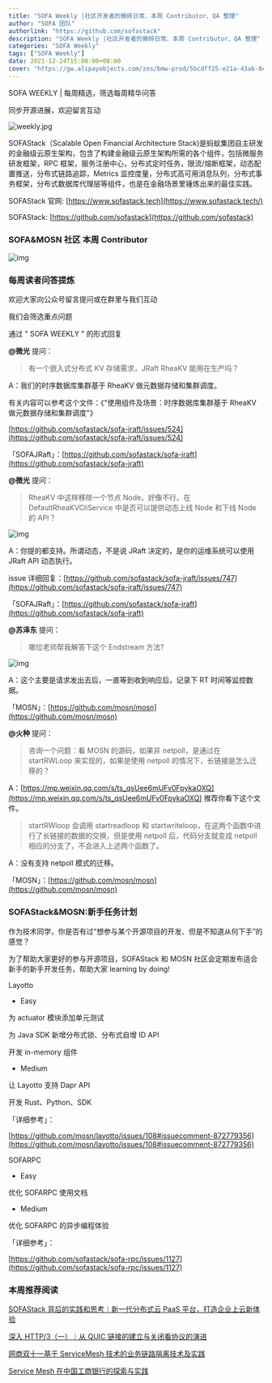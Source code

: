 ```yaml
---
title: "SOFA Weekly |社区开发者的搬砖日常、本周 Contributor、QA 整理"
author: "SOFA 团队"
authorlink: "https://github.com/sofastack"
description: "SOFA Weekly |社区开发者的搬砖日常、本周 Contributor、QA 整理"
categories: "SOFA Weekly"
tags: ["SOFA Weekly"]
date: 2021-12-24T15:00:00+08:00
cover: "https://gw.alipayobjects.com/zos/bmw-prod/5bcdff25-e21a-43ab-8e34-04305cd379ae.webp"
---
```


SOFA WEEKLY | 每周精选，筛选每周精华问答

同步开源进展，欢迎留言互动

![weekly.jpg](https://gw.alipayobjects.com/zos/bmw-prod/5bcdff25-e21a-43ab-8e34-04305cd379ae.webp)

SOFAStack（Scalable Open Financial Architecture Stack)是蚂蚁集团自主研发的金融级云原生架构，包含了构建金融级云原生架构所需的各个组件，包括微服务研发框架，RPC 框架，服务注册中心，分布式定时任务，限流/熔断框架，动态配置推送，分布式链路追踪，Metrics 监控度量，分布式高可用消息队列，分布式事务框架，分布式数据库代理层等组件，也是在金融场景里锤炼出来的最佳实践。

SOFAStack 官网: [https://www.sofastack.tech](https://www.sofastack.tech/)

SOFAStack: [https://github.com/sofastack](https://github.com/sofastack)

### SOFA&MOSN 社区 本周 Contributor

![img](https://gw.alipayobjects.com/mdn/rms_1c90e8/afts/img/A*07zSSoPDYaEAAAAAAAAAAAAAARQnAQ)

### 每周读者问答提炼

欢迎大家向公众号留言提问或在群里与我们互动

我们会筛选重点问题

通过 " SOFA WEEKLY " 的形式回复

**@微光** 提问：

>有一个嵌入式分布式 KV 存储需求，JRaft RheaKV 能用在生产吗？

A：我们的时序数据库集群基于 RheaKV  做元数据存储和集群调度。

有关内容可以参考这个文件：《"使用组件及场景：时序数据库集群基于 RheaKV  做元数据存储和集群调度"》

[https://github.com/sofastack/sofa-jraft/issues/524](https://github.com/sofastack/sofa-jraft/issues/524)

「SOFAJRaft」：[https://github.com/sofastack/sofa-jraft](https://github.com/sofastack/sofa-jraft)

**@微光** 提问：

>RheaKV 中这样移除一个节点 Node，好像不行。在 DefaultRheaKVCliService 中是否可以提供动态上线 Node 和下线 Node 的 API？

![img](https://gw.alipayobjects.com/mdn/rms_1c90e8/afts/img/A*gSWGQYuwwmkAAAAAAAAAAAAAARQnAQ)

A：你提的都支持。所谓动态，不是说 JRaft 决定的，是你的运维系统可以使用 JRaft API 动态执行。

issue 详细回复：[https://github.com/sofastack/sofa-jraft/issues/747](https://github.com/sofastack/sofa-jraft/issues/747)

「SOFAJRaft」：[https://github.com/sofastack/sofa-jraft](https://github.com/sofastack/sofa-jraft)

**@苏泽东** 提问：

>哪位老师帮我解答下这个 Endstream 方法?

![img](https://gw.alipayobjects.com/mdn/rms_1c90e8/afts/img/A*t4j4Q5U36WEAAAAAAAAAAAAAARQnAQ)

A：这个主要是请求发出去后，一直等到收到响应后，记录下 RT 时间等监控数据。

「MOSN」：[https://github.com/mosn/mosn](https://github.com/mosn/mosn)

**@火种** 提问：

>咨询一个问题：看 MOSN 的源码，如果非 netpoll，是通过在 startRWLoop 来实现的，如果是使用 netpoll 的情况下，长链接是怎么迁移的？

A：[https://mp.weixin.qq.com/s/ts_qsUee6mUFv0FpykaOXQ](https://mp.weixin.qq.com/s/ts_qsUee6mUFv0FpykaOXQ)
推荐你看下这个文件。

>startRWloop 会调用 startreadloop 和 startwriteloop，在这两个函数中进行了长链接的数据的交换，但是使用 netpoll 后，代码分支就变成 netpoll 相应的分支了，不会进入上述两个函数了。

A：没有支持 netpoll 模式的迁移。

「MOSN」：[https://github.com/mosn/mosn](https://github.com/mosn/mosn)

### SOFAStack&MOSN:新手任务计划 

作为技术同学，你是否有过“想参与某个开源项目的开发、但是不知道从何下手”的感觉？

为了帮助大家更好的参与开源项目，SOFAStack 和 MOSN 社区会定期发布适合新手的新手开发任务，帮助大家 learning by doing!

Layotto

- Easy

为 actuator 模块添加单元测试

为 Java SDK 新增分布式锁、分布式自增 ID API

开发 in-memory 组件

- Medium

让 Layotto 支持 Dapr API

开发 Rust、Python、SDK

「详细参考」：

[https://github.com/mosn/layotto/issues/108#issuecomment-872779356](https://github.com/mosn/layotto/issues/108#issuecomment-872779356)

SOFARPC

- Easy

优化 SOFARPC 使用文档

- Medium

优化 SOFARPC 的异步编程体验

「详细参考」：

[https://github.com/sofastack/sofa-rpc/issues/1127](https://github.com/sofastack/sofa-rpc/issues/1127)

### 本周推荐阅读

[SOFAStack 背后的实践和思考｜新一代分布式云 PaaS 平台，打造企业上云新体验](https://mp.weixin.qq.com/s?__biz=MzUzMzU5Mjc1Nw==&mid=2247499590&idx=1&sn=14b9652c41e39bd06e4511b632b16fd2&chksm=faa3109ccdd4998a0d0495638fa53f38d5d062d80fdb0d2524e965aa3dea8a289150ddcec456&scene=21)

[深入 HTTP/3（一）｜从 QUIC 链接的建立与关闭看协议的演进](https://mp.weixin.qq.com/s?__biz=MzUzMzU5Mjc1Nw==&mid=2247499565&idx=1&sn=00a26362451ee3bbc8ee82588514eb52&chksm=faa310f7cdd499e15e39f1cfc32644cb175340f26148cab50ca90f973e786c5ef4d8cb025580&scene=21)

[网商双十一基于 ServiceMesh 技术的业务链路隔离技术及实践](https://mp.weixin.qq.com/s?__biz=MzUzMzU5Mjc1Nw==&mid=2247499122&idx=1&sn=9733d1c015e7b0e8e64bd5cf44118b10&chksm=faa312a8cdd49bbec97612e9756ef4372c446c410518a04bd0ae990a60fea9b8e78025e60c6d&scene=21)

[Service Mesh 在中国工商银行的探索与实践](https://mp.weixin.qq.com/s?__biz=MzUzMzU5Mjc1Nw==&mid=2247499122&idx=1&sn=9733d1c015e7b0e8e64bd5cf44118b10&chksm=faa312a8cdd49bbec97612e9756ef4372c446c410518a04bd0ae990a60fea9b8e78025e60c6d&scene=21)

<!-- ![img](https://gw.alipayobjects.com/zos/bmw-prod/75d7bde6-1f48-4f28-80a4-215f8ec811bd.webp) -->
